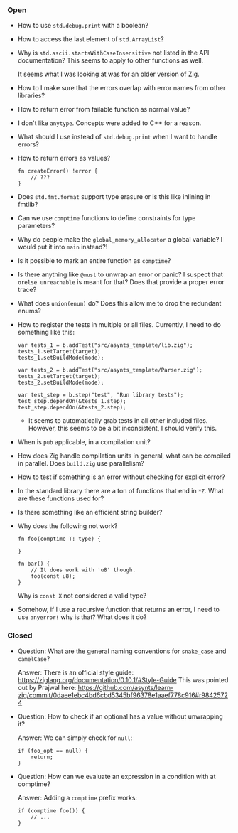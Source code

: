### Open

-   How to use `std.debug.print` with a boolean?

-   How to access the last element of `std.ArrayList`?

-   Why is `std.ascii.startsWithCaseInsensitive` not listed in the API documentation?
    This seems to apply to other functions as well.

    It seems what I was looking at was for an older version of Zig.

-   How to I make sure that the errors overlap with error names from other libraries?

-   How to return error from failable function as normal value?

-   I don't like `anytype`.
    Concepts were added to C++ for a reason.

-   What should I use instead of `std.debug.print` when I want to handle errors?

-   How to return errors as values?

    ```zig
    fn createError() !error {
        // ???
    }
    ```

-   Does `std.fmt.format` support type erasure or is this like inlining in fmtlib?

-   Can we use `comptime` functions to define constraints for type parameters?

-   Why do people make the `global_memory_allocator` a global variable?
    I would put it into `main` instead?!

-   Is it possible to mark an entire function as `comptime`?

-   Is there anything like `@must` to unwrap an error or panic?
    I suspect that `orelse unreachable` is meant for that?
    Does that provide a proper error trace?

-   What does `union(enum)` do?
    Does this allow me to drop the redundant enums?

-   How to register the tests in multiple or all files.
    Currently, I need to do something like this:

    ```zig
    var tests_1 = b.addTest("src/asynts_template/lib.zig");
    tests_1.setTarget(target);
    tests_1.setBuildMode(mode);

    var tests_2 = b.addTest("src/asynts_template/Parser.zig");
    tests_2.setTarget(target);
    tests_2.setBuildMode(mode);

    var test_step = b.step("test", "Run library tests");
    test_step.dependOn(&tests_1.step);
    test_step.dependOn(&tests_2.step);
    ```

    -   It seems to automatically grab tests in all other included files.
        However, this seems to be a bit inconsistent, I should verify this.

-   When is `pub` applicable, in a compilation unit?

-   How does Zig handle compilation units in general, what can be compiled in parallel.
    Does `build.zig` use parallelism?

-   How to test if something is an error without checking for explicit error?

-   In the standard library there are a ton of functions that end in `*Z`.
    What are these functions used for?

-   Is there something like an efficient string builder?

-   Why does the following not work?

    ```zig
    fn foo(comptime T: type) {

    }

    fn bar() {
        // It does work with 'u8' though.
        foo(const u8);
    }
    ```

    Why is `const X` not considered a valid type?

-   Somehow, if I use a recursive function that returns an error, I need to use `anyerror!` why is that?
    What does it do?

### Closed

-   Question: What are the general naming conventions for `snake_case` and `camelCase`?

    Answer: There is an official style guide: https://ziglang.org/documentation/0.10.1/#Style-Guide
    This was pointed out by Prajwal here: https://github.com/asynts/learn-zig/commit/0daee1ebc4bd6cbd5345bf96378e1aaef778c916#r98425724

-   Question: How to check if an optional has a value without unwrapping it?

    Answer: We can simply check for `null`:
    ```zig
    if (foo_opt == null) {
        return;
    }
    ```

-   Question: How can we evaluate an expression in a condition with at comptime?

    Answer: Adding a `comptime` prefix works:
    ```zig
    if (comptime foo()) {
        // ...
    }
    ```
